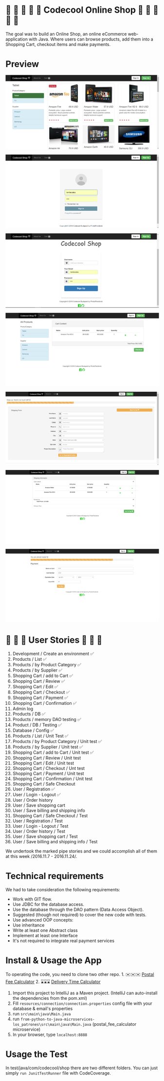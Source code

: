 # :star2: :star2: :star2: :star2: :star2: Codecool Online Shop :star2: :star2: :star2: :star2: :star2:

The goal was to build an Online Shop, an online eCommerce web-application with Java.
Where users can browse products, add them into a Shopping Cart, checkout items and make payments.

# Preview 

!["preview"](src/main/resources/public/img/preview_home.png)

!["preview"](src/main/resources/public/img/login.png)

!["preview"](src/main/resources/public/img/signup.png)

!["preview"](src/main/resources/public/img/preview_cart.png)

!["preview"](src/main/resources/public/img/checkout.png)

!["preview"](src/main/resources/public/img/shippinginformation.png)

!["preview"](src/main/resources/public/img/pay.png)


# :lollipop: :lollipop: :lollipop: User Stories :lollipop: :lollipop: :lollipop:

1. Development / Create an environment :white_check_mark:
2. Products / List :white_check_mark:
3. Products / by Product Category :white_check_mark:
4. Products / by Supplier :white_check_mark:
5. Shopping Cart / add to Cart :white_check_mark:
6. Shopping Cart / Review :white_check_mark:
7. Shopping Cart / Edit :white_check_mark:
8. Shopping Cart / Checkout :white_check_mark:
9. Shopping Cart / Payment :white_check_mark:
10. Shopping Cart / Confirmation :white_check_mark:
11. Admin log
12. Products / DB  :white_check_mark:
13. Products / memory DAO testing  :white_check_mark:
14. Product / DB / Testing  :white_check_mark:
15. Database / Config :white_check_mark:
16. Products / List / Unit Test :white_check_mark:
17. Products / by Product Category / Unit test :white_check_mark:
18. Products / by Supplier / Unit test :white_check_mark:
19. Shopping Cart / add to Cart / Unit test :white_check_mark:
20. Shopping Cart / Review / Unit test
21. Shopping Cart / Edit / Unit test
22. Shopping Cart / Checkout / Unt test
23. Shopping Cart / Payment / Unit test
24. Shopping Cart / Confirmation / Unit test
25. Shopping Cart / Safe Checkout
26. User / Registration :white_check_mark:
27. User / Login - Logout :white_check_mark:
28. User / Order history
29. User / Save shopping cart
30. User / Save billing and shipping info
31. Shopping Cart / Safe Checkout / Test
32. User / Registration / Test
33. User / Login - Logout / Test
34. User / Order history / Test
35. User / Save shopping cart / Test
36. User / Save billing and shipping info / Test

We undertook the marked pipe stories and we could accomplish all of them at this week /2016.11.7 - 2016.11.24/.


# Technical requirements

We had to take consideration the following requirements:
- Work with GIT flow.
- Use JDBC for the database access.
- Use the database through the DAO pattern (Data Access Object).
- Suggested (though not required) to cover the new code with tests.
- Use advanced OOP concepts:
- Use inheritance
- Write at least one Abstract class
- Implement at least one Interface
- It's not required to integrate real payment services 

# Install & Usage the App

To operating the code, you need to clone two other repo. 
    1. :envelope::envelope::envelope: [Postal Fee Calculator](https://github.com/CodecoolBP20161/from-python-to-java-microservices-los_patrones)
    2. :hourglass::hourglass::hourglass: [Delivery Time Calculator](https://github.com/CodecoolBP20161/from-python-to-java-microservices-team2)

1. Import this project to IntelliJ as a Maven project. (IntelliJ can auto-install the dependencies from the pom.xml)
2. Fill `resources/connection/connection.properties` config file with your database & email's properties
3. run `src\main\java\Main.java`
4. run  `from-python-to-java-microservices-los_patrones\src\main\java\Main.java` (postal_fee_calculator microservice)
4. In your browser, type `localhost:8888`

#  Usage the Test

In test/java/com/codecool/shop there are two different folders. 
You can just simply `run JunitTestRunner` file with CodeCoverage.








